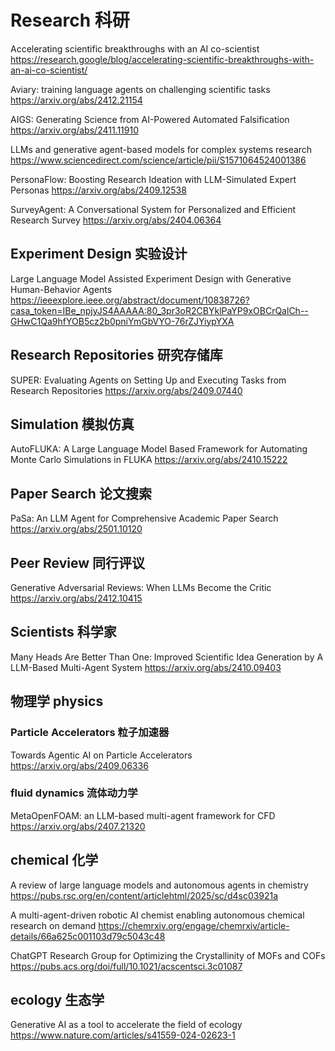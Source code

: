 # Research 科研
Accelerating scientific breakthroughs with an AI co-scientist
https://research.google/blog/accelerating-scientific-breakthroughs-with-an-ai-co-scientist/

Aviary: training language agents on challenging scientific tasks
https://arxiv.org/abs/2412.21154

AIGS: Generating Science from AI-Powered Automated Falsification
https://arxiv.org/abs/2411.11910

LLMs and generative agent-based models for complex systems research
https://www.sciencedirect.com/science/article/pii/S1571064524001386

PersonaFlow: Boosting Research Ideation with LLM-Simulated Expert Personas
https://arxiv.org/abs/2409.12538

SurveyAgent: A Conversational System for Personalized and Efficient Research Survey
https://arxiv.org/abs/2404.06364

## Experiment Design 实验设计
Large Language Model Assisted Experiment Design with Generative Human-Behavior Agents
https://ieeexplore.ieee.org/abstract/document/10838726?casa_token=IBe_npjyJS4AAAAA:80_3pr3oR2CBYklPaYP9xOBCrQalCh--GHwC1Qa9hfYOB5cz2b0pniYmGbVYO-76rZJYiypYXA

## Research Repositories 研究存储库
SUPER: Evaluating Agents on Setting Up and Executing Tasks from Research Repositories
https://arxiv.org/abs/2409.07440

## Simulation 模拟仿真
AutoFLUKA: A Large Language Model Based Framework for Automating Monte Carlo Simulations in FLUKA
https://arxiv.org/abs/2410.15222

## Paper Search 论文搜索
PaSa: An LLM Agent for Comprehensive Academic Paper Search
https://arxiv.org/abs/2501.10120

## Peer Review 同行评议
Generative Adversarial Reviews: When LLMs Become the Critic
https://arxiv.org/abs/2412.10415

## Scientists 科学家
Many Heads Are Better Than One: Improved Scientific Idea Generation by A LLM-Based Multi-Agent System
https://arxiv.org/abs/2410.09403

## 物理学 physics
### Particle Accelerators 粒子加速器 
Towards Agentic AI on Particle Accelerators
https://arxiv.org/abs/2409.06336

### fluid dynamics 流体动力学
MetaOpenFOAM: an LLM-based multi-agent framework for CFD
https://arxiv.org/abs/2407.21320

## chemical 化学

A review of large language models and autonomous agents in chemistry
https://pubs.rsc.org/en/content/articlehtml/2025/sc/d4sc03921a

A multi-agent-driven robotic AI chemist enabling autonomous chemical research on demand
https://chemrxiv.org/engage/chemrxiv/article-details/66a625c001103d79c5043c48

ChatGPT Research Group for Optimizing the Crystallinity of MOFs and COFs
https://pubs.acs.org/doi/full/10.1021/acscentsci.3c01087

## ecology 生态学
Generative AI as a tool to accelerate the field of ecology
https://www.nature.com/articles/s41559-024-02623-1


